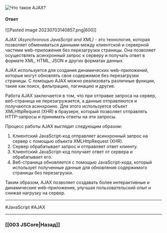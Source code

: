 ![Что такое AJAX?](https://youtu.be/IooJ3P2VUYs?t=547)

#### Ответ

![[Pasted image 20230703140857.png|600]]

*AJAX (Asynchronous JavaScript and XML)* - это технология, которая позволяет обмениваться данными между клиентской и серверной частями web-приложения без перезагрузки страницы. Она позволяет осуществлять асинхронный запрос к серверу и получать ответ в формате XML, HTML, JSON и других форматах данных.

AJAX используется для создания динамических web-приложений, которые могут обновлять свое содержимое без перезагрузки страницы. С помощью AJAX можно реализовать различные функции, такие как поиск, фильтрацию, пагинацию и другие.

Работа AJAX заключается в том, что при отправке запроса на сервер, веб-страница не перезагружается, а данные отправляются и получаются асинхронно. Для этого используется объект XMLHttpRequest (XHR) в браузере, который позволяет отправлять HTTP-запросы и принимать ответы на эти запросы.

Процесс работы AJAX выглядит следующим образом:
1. Клиентский JavaScript-код отправляет асинхронный запрос на сервер с помощью объекта XMLHttpRequest (XHR).
2. Сервер обрабатывает запрос и отправляет ответ клиенту.
3. Клиентский JavaScript-код получает ответ от сервера и обрабатывает его.
4. Веб-страница обновляется с помощью JavaScript-кода, который использует полученные данные для обновления содержимого страницы без перезагрузки.

Таким образом, AJAX позволяет создавать более интерактивные и динамические web-приложения, улучшая пользовательский опыт и снижая нагрузку на сервер.

___
 #JavaScript #AJAX 

___

### [[003 JSCore|Назад]]